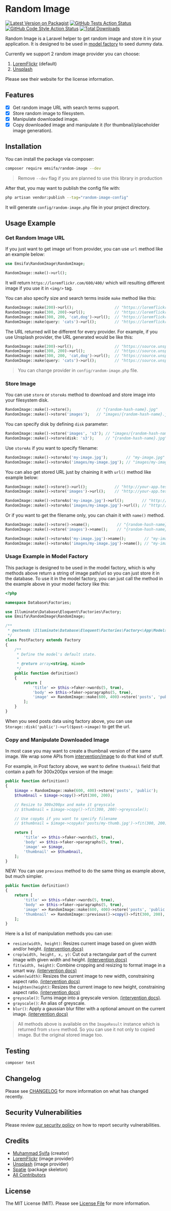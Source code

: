 # Random Image

[![Latest Version on Packagist](https://img.shields.io/packagist/v/emsifa/random-image.svg?style=flat-square)](https://packagist.org/packages/emsifa/random-image)
[![GitHub Tests Action Status](https://img.shields.io/github/workflow/status/emsifa/random-image/run-tests?label=tests)](https://github.com/emsifa/random-image/actions?query=workflow%3Arun-tests+branch%3Amain)
[![GitHub Code Style Action Status](https://img.shields.io/github/workflow/status/emsifa/random-image/Fix%20PHP%20code%20style%20issues?label=code%20style)](https://github.com/emsifa/random-image/actions?query=workflow%3A"Fix+PHP+code+style+issues"+branch%3Amain)
[![Total Downloads](https://img.shields.io/packagist/dt/emsifa/random-image.svg?style=flat-square)](https://packagist.org/packages/emsifa/random-image)

Random Image is a Laravel helper to get random image and store it in your application. It is designed to be used in [model factory](https://laravel.com/docs/9.x/eloquent-factories) to seed dummy data.

Currently we support 2 random image provider you can choose:

1. [LoremFlickr](https://loremflickr.com) (default)
2. [Unsplash](https://unsplash.com)

Please see their website for the license information.

## Features

* [x] Get random image URL with search terms support.
* [x] Store random image to filesystem.
* [x] Manipulate downloaded image.
* [x] Copy downloaded image and manipulate it (for thumbnail/placeholder image generation).

## Installation

You can install the package via composer:

```bash
composer require emsifa/random-image --dev
```

> Remove `--dev` flag if you are planned to use this library in production

After that, you may want to publish the config file with:

```bash
php artisan vendor:publish --tag="random-image-config"
```

It will generate `config/random-image.php` file in your project directory.

## Usage Example

### Get Random Image URL

If you just want to get image url from provider, you can use `url` method like an example below:

```php
use Emsifa\RandomImage\RandomImage;

RandomImage::make()->url();
```

It will return `https://loremflickr.com/600/400/` which will resulting different image if you use it in `<img/>` tag.

You can also specify size and search terms inside `make` method like this:

```php
RandomImage::make(200)->url();                  // "https://loremflickr.com/200/200/"
RandomImage::make(300, 200)->url();             // "https://loremflickr.com/300/200/"
RandomImage::make(300, 200, 'cat,dog')->url();  // "https://loremflickr.com/300/200/cat,dog"
RandomImage::make(query: 'cats')->url();        // "https://loremflickr.com/600/400/cats"
```

The URL returned will be different for every provider. For example, if you use Unsplash provider, the URL generated would be like this:

```php
RandomImage::make(200)->url();                  // "https://source.unsplash.com/random/200x200/"
RandomImage::make(300, 200)->url();             // "https://source.unsplash.com/random/300x200/"
RandomImage::make(300, 200, 'cat,dog')->url();  // "https://source.unsplash.com/random/300x200/?cat,dog"
RandomImage::make(query: 'cats')->url();        // "https://source.unsplash.com/random/?cats"

```

> You can change provider in `config/random-image.php` file.

### Store Image

You can use `store` or `storeAs` method to download and store image into your filesystem disk.

```php
RandomImage::make()->store();           // "{random-hash-name}.jpg"
RandomImage::make()->store('images');   // "images/{random-hash-name}.jpg"
```

You can specify disk by defining `disk` parameter:

```php
RandomImage::make()->store('images', 's3'); // "images/{random-hash-name}.jpg"
RandomImage::make()->store(disk: 's3');     // "{random-hash-name}.jpg"
```

Use `storeAs` if you want to specify filename:

```php
RandomImage::make()->storeAs('my-image.jpg');        // "my-image.jpg"
RandomImage::make()->storeAs('images/my-image.jpg'); // "images/my-image.jpg"
```

You can also get stored URL just by chaining it with `url()` method like example below:

```php
RandomImage::make()->store()->url();            // "http://your-app.test/storage/{random-hash-name}.jpg"
RandomImage::make()->store('images')->url();    // "http://your-app.test/storage/images/{random-hash-name}.jpg"

RandomImage::make()->storeAs('my-image.jpg')->url();        // "http://your-app.test/storage/my-image.jpg"
RandomImage::make()->storeAs('images/my-image.jpg')->url(); // "http://your-app.test/storage/images/my-image.jpg"
```

Or if you want to get the filename only, you can chain it with `name()` method.

```php
RandomImage::make()->store()->name();            // "{random-hash-name}.jpg"
RandomImage::make()->store('images')->name();    // "{random-hash-name}.jpg"

RandomImage::make()->storeAs('my-image.jpg')->name();        // "my-image.jpg"
RandomImage::make()->storeAs('images/my-image.jpg')->name(); // "my-image.jpg"
```

### Usage Example in Model Factory

This package is designed to be used in the model factory, which is why methods above return a string of image path/url so you can just store it in the database. To use it in the model factory, you can just call the method in the example above in your model factory like this:

```php
<?php

namespace Database\Factories;

use Illuminate\Database\Eloquent\Factories\Factory;
use Emsifa\RandomImage\RandomImage;

/**
 * @extends \Illuminate\Database\Eloquent\Factories\Factory<\App\Models\Post>
 */
class PostFactory extends Factory
{
    /**
     * Define the model's default state.
     *
     * @return array<string, mixed>
     */
    public function definition()
    {
        return [
            'title' => $this->faker->words(5, true),
            'body' => $this->faker->paragraphs(5, true),
            'image' => RandomImage::make(600, 400)->store('posts', 'public'),
        ];
    }
}
```

When you seed posts data using factory above, you can use `Storage::disk('public')->url($post->image)` to get the url. 

### Copy and Manipulate Downloaded Image

In most case you may want to create a thumbnail version of the same image. We wrap some APIs from [intervention/image](https://image.intervention.io/v2) to do that kind of stuff.

For example, in Post factory above, we want to define `thumbnail` field that contain a path for 300x200px version of the image:

```php
public function definition()
{
    $image = RandomImage::make(600, 400)->store('posts', 'public');
    $thumbnail = $image->copy()->fit(300, 200);

    // Resize to 300x200px and make it greyscale
    // $thumbnail = $image->copy()->fit(300, 200)->greyscale();

    // Use copyAs if you want to specify filename 
    // $thumbnail = $image->copyAs('posts/my-thumb.jpg')->fit(300, 200);

    return [
        'title' => $this->faker->words(5, true),
        'body' => $this->faker->paragraphs(5, true),
        'image' => $image,
        'thumbnail' => $thumbnail,
    ];
}
```

NEW: You can use `previous` method to do the same thing as example above, but much simpler.

```php
public function definition()
{
    return [
        'title' => $this->faker->words(5, true),
        'body' => $this->faker->paragraphs(5, true),
        'image' => RandomImage::make(600, 400)->store('posts', 'public'),
        'thumbnail' => RandomImage::previous()->copy()->fit(300, 200),
    ];
}
```

Here is a list of manipulation methods you can use:

* `resize(width, height)`: Resizes current image based on given width and/or height. [(intervention docs)](https://image.intervention.io/v2/api/resize)
* `crop(width, height, x, y)`: Cut out a rectangular part of the current image with given width and height. [(intervention docs)](https://image.intervention.io/v2/api/crop)
* `fit(width, height)`: Combine cropping and resizing to format image in a smart way. [(intervention docs)](https://image.intervention.io/v2/api/fit)
* `widen(width)`: Resizes the current image to new width, constraining aspect ratio. [(intervention docs)](https://image.intervention.io/v2/api/widen)
* `heighten(height)`: Resizes the current image to new height, constraining aspect ratio. [(intervention docs)](https://image.intervention.io/v2/api/heighten)
* `greyscale()`: Turns image into a greyscale version. [(intervention docs)](https://image.intervention.io/v2/api/greyscale).
* `grayscale()`: An alias of greyscale.
* `blur()`: Apply a gaussian blur filter with a optional amount on the current image. [(intervention docs)](https://image.intervention.io/v2/api/blur)

> All methods above is available on the `ImageResult` instance which is returned from `store` method. So you can use it not only to copied image. But the original stored image too.

## Testing

```bash
composer test
```

## Changelog

Please see [CHANGELOG](CHANGELOG.md) for more information on what has changed recently.

## Security Vulnerabilities

Please review [our security policy](../../security/policy) on how to report security vulnerabilities.

## Credits

- [Muhammad Syifa](https://github.com/emsifa) (creator)
- [LoremFlickr](https://loremflickr.com/) (image provider)
- [Unsplash](https://unsplash.com/) (image provider)
- [Spatie](https://github.com/spatie/package-skeleton-laravel) (package skeleton)
- [All Contributors](../../contributors)

## License

The MIT License (MIT). Please see [License File](LICENSE.md) for more information.
